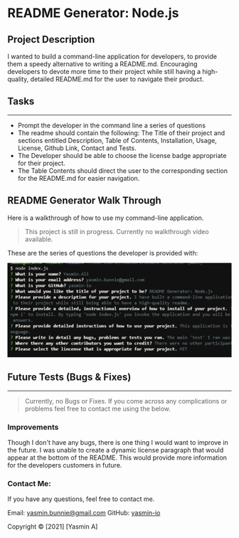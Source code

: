 # README Generator: Node.js

## Project Description

I wanted to build a command-line application for developers, to provide them a speedy alternative to writing a README.md. Encouraging developers to devote more time to their project while still having a high-quality, detailed README.md for the user to navigate their product.

## Tasks

---

- Prompt the developer in the command line a series of questions
- The readme should contain the following: The Title of their project and sections entitled Description, Table of Contents, Installation, Usage, License, Github Link, Contact and Tests.
- The Developer should be able to choose the license badge appropriate for their project.
- The Table Contents should direct the user to the corresponding section for the README.md for easier navigation.

## README Generator Walk Through

Here is a walkthrough of how to use my command-line application.

> This project is still in progress. Currently no walkthrough video available.

These are the series of questions the developer is provided with:

![Example](https://github.com/yasmin-io/README-Generator/blob/a340b1f833556a3fca477142697f4258a6919215/images/Example.png)

## Future Tests (Bugs & Fixes)

---

> Currently, no Bugs or Fixes. If you come across any complications or problems feel free to contact me using the below.

### Improvements

Though I don't have any bugs, there is one thing I would want to improve in the future. I was unable to create a dynamic license paragraph that would appear at the bottom of the README. This would provide more information for the developers customers in future.

### Contact Me:

If you have any questions, feel free to contact me.

Email: yasmin.bunnie@gmail.com
GitHub: [yasmin-io](https://github.com/yasmin-io)

Copyright © [2021] [Yasmin A]

